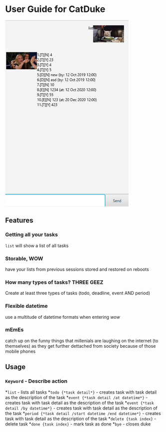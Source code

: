 # User Guide for CatDuke

![Image of Yaktocat](./UI.png)

## Features 

### Getting all your tasks
`list` will show a list of all tasks

### Storable, **WOW**
have your lists from previous sessions stored and restored on reboots

### How many types of tasks? THREE **GEEZ**
Create at least three types of tasks (todo, deadline, event AND period)

### Flexible datetime
use a multitude of datetime formats when entering *wow*

### mEmEs
catch up on the funny things that millenials are laughing on the internet (to themselves) as they get further dettached from society because of those mobile phones

## Usage

### `Keyword` - Describe action

*`list` - lists all tasks 
*`todo {*task detail*}` - creates task with task detail as the description of the task
*`event {*task detail /at datetime*}` - creates task with task detail as the description of the task
*`event {*task detail /by datetime*}` - creates task with task detail as the description of the task
*`period {*task detail /start datetime /end datetime*}` - creates task with task detail as the description of the task
*`delete {task index}` - delete task
*`done {task index}` - mark task as done
*`bye` - closes duke